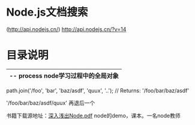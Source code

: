 # Node.js文档搜索
(http://api.nodejs.cn/)
http://api.nodejs.cn/?v=14

# 目录说明
|-- process node学习过程中的全局对象
  |--


  path.join('/foo', 'bar', 'baz/asdf', 'quux', '..');
// Returns: '/foo/bar/baz/asdf'

'/foo/bar/baz/asdf/quux' 再退后一个

书籍下载源地址：[深入浅出Node.pdf](https://www.infoq.cn/minibook/nodejs)
node的demo，课本。一名node教师
